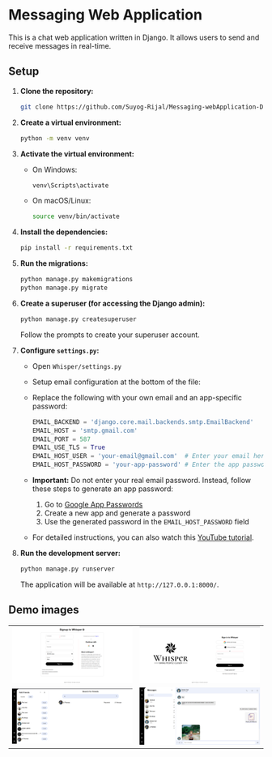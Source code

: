 # Messaging Web Application

This is a chat web application written in Django. It allows users to send and receive messages in real-time.


## Setup

1. **Clone the repository:**

    ```bash
    git clone https://github.com/Suyog-Rijal/Messaging-webApplication-DJANGO.git
    ```

2. **Create a virtual environment:**

    ```bash
    python -m venv venv
    ```

3. **Activate the virtual environment:**

    - On Windows:

      ```bash
      venv\Scripts\activate
      ```

    - On macOS/Linux:

      ```bash
      source venv/bin/activate
      ```

4. **Install the dependencies:**

    ```bash
    pip install -r requirements.txt
    ```

5. **Run the migrations:**

    ```bash
    python manage.py makemigrations
    python manage.py migrate
    ```

6. **Create a superuser (for accessing the Django admin):**

    ```bash
    python manage.py createsuperuser
    ```

    Follow the prompts to create your superuser account.
7. **Configure `settings.py`:**

    - Open `Whisper/settings.py`
    - Setup email configuration at the bottom of the file:
    - Replace the following with your own email and an app-specific password:

      ```python
      EMAIL_BACKEND = 'django.core.mail.backends.smtp.EmailBackend'
      EMAIL_HOST = 'smtp.gmail.com'
      EMAIL_PORT = 587
      EMAIL_USE_TLS = True
      EMAIL_HOST_USER = 'your-email@gmail.com'  # Enter your email here
      EMAIL_HOST_PASSWORD = 'your-app-password' # Enter the app password here
      ```

    - **Important:** Do not enter your real email password. Instead, follow these steps to generate an app password:
      1. Go to [Google App Passwords](https://myaccount.google.com/apppasswords)
      2. Create a new app and generate a password
      3. Use the generated password in the `EMAIL_HOST_PASSWORD` field

    - For detailed instructions, you can also watch this [YouTube tutorial](https://youtu.be/IWxwWFTlTUQ).


8. **Run the development server:**

    ```bash
    python manage.py runserver
    ```

    The application will be available at `http://127.0.0.1:8000/`.

## Demo images

<table>
  <tr>
    <td><img src="image.png" alt="Image 1" style="width: 100%;"/></td>
    <td><img src="image-1.png" alt="Image 2" style="width: 100%;"/></td>
  </tr>
  <tr>
    <td><img src="image-3.png" alt="Image 3" style="width: 100%;"/></td>
    <td><img src="image-2.png" alt="Image 4" style="width: 100%;"/></td>
  </tr>
</table>

